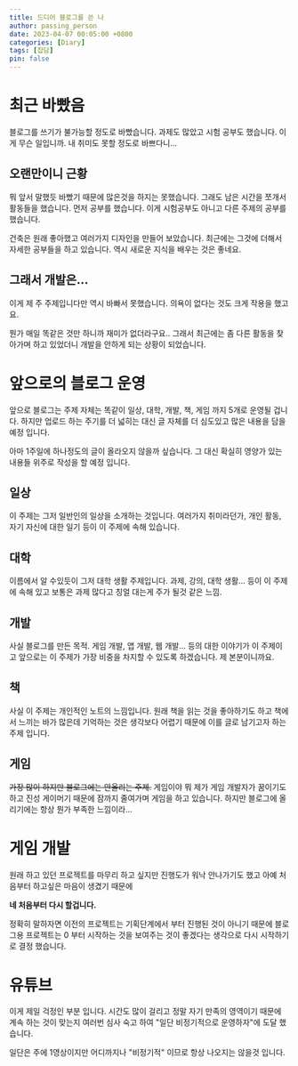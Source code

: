 ```yaml
---
title: 드디어 블로그를 쓴 나
author: passing_person
date: 2023-04-07 00:05:00 +0800
categories: [Diary]
tags: [잡담]
pin: false
---
```


# 최근 바빴음

블로그를 쓰기가 불가능할 정도로 바빴습니다. 과제도 많았고 시험 공부도 했습니다. 이게 무슨 일입니까. 내 취미도 못할 정도로 바쁘다니...

## 오랜만이니 근황

뭐 앞서 말했듯 바빴기 때문에 많은것을 하지는 못했습니다. 그래도 남은 시간을 쪼개서 활동들을 했습니다. 먼저 공부를 했습니다. 이게 시험공부도 아니고 다른 주제의 공부를 했습니다. 

건축은 원래 좋아했고 여러가지 디자인을 만들어 보았습니다. 최근에는 그것에 더해서 자세한 공부들을 하고 있습니다. 역시 새로운 지식을 배우는 것은 좋네요.

## 그래서 개발은...

이게 제 주 주제입니다만 역시 바빠서 못했습니다. 의욕이 없다는 것도 크게 작용을 했고요.

뭔가 매일 똑같은 것만 하니까 재미가 없더라구요.. 그래서 최근에는 좀 다른 활동을 찾아가며 하고 있었더니 개발을 안하게 되는 상황이 되었습니다. 

# 앞으로의 블로그 운영

앞으로 블로그는 주제 자체는 똑같이 일상, 대학, 개발, 책, 게임 까지 5개로 운영될 겁니다. 하지만 업로드 하는 주기를 더 넓히는 대신 글 자체를 더 심도있고 많은 내용을 담을 예정 입니다. 

아마 1주일에 하나정도의 글이 올라오지 않을까 싶습니다. 그 대신 확실히 영양가 있는 내용들 위주로 작성을 할 예정 입니다. 

## 일상

이 주제는 그저 일반인의 일상을 소개하는 것입니다. 여러가지 취미라던가, 개인 활동, 자기 자신에 대한 일기 등이 이 주제에 속해 있습니다. 

## 대학

이름에서 알 수있듯이 그저 대학 생활 주제입니다. 과제, 강의, 대학 생활... 등이 이 주제에 속해 있고 보통은 과제 많다고 칭얼 대는게 주가 될것 같은 느낌.

## 개발

사실 블로그를 만든 목적. 게임 개발, 앱 개발, 웹 개발... 등의 대한 이야기가 이 주제이고 앞으로는 이 주제가 가장 비중을 차지할 수 있도록 하겠습니다. 제 본분이니까요.

## 책

사실 이 주제는 개인적인 노트의 느낌입니다. 원래 책을 읽는 것을 좋아하기도 하고 책에서 느끼는 바가 많은데 기억하는 것은 생각보다 어렵기 때문에 이를 글로 남기고자 하는 주제 입니다. 

## 게임

~~가장 많이 하지만 블로그에는 안올리는 주제.~~ 게임이야 뭐 제가 게임 개발자가 꿈이기도 하고 진성 게이머기 때문에 잠까지 줄여가며 게임을 하고 있습니다. 하지만 블로그에 올리기에는 항상 뭔가 부족한 느낌이라...

# 게임 개발

원래 하고 있던 프로젝트를 마무리 하고 싶지만 진행도가 워낙 안나가기도 했고 아예 처음부터 하고싶은 마음이 생겼기 때문에 

__네 처음부터 다시 할겁니다.__

정확히 말하자면 이전의 프로젝트는 기획단계에서 부터 진행된 것이 아니기 때문에 블로그용 프로젝트는 0 부터 시작하는 것을 보여주는 것이 좋겠다는 생각으로 다시 시작하기로 결정 했습니다. 

# 유튜브

이게 제일 걱정인 부분 입니다. 시간도 많이 걸리고 정말 자기 만족의 영역이기 때문에 계속 하는 것이 맞는지 여러번 심사 숙고 하여 "일단 비정기적으로 운영하자"에 도달 했습니다.

일단은 주에 1영상이지만 어디까지나 "비정기적" 이므로 항상 나오지는 않을것 입니다. 